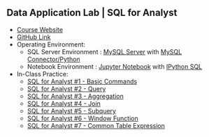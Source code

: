 ## Data Application Lab | SQL for Analyst

* <a href="https://www.dataapplab.com/datascience/" target="_blank">Course Website</a>
* <a href="https://github.com/smartzdp/Data-Application-Lab/tree/master/Data%20Scientist%20Bootcamp/MySQL%20for%20Analyst" target="_blank">GitHub Link</a>
* Operating Environment:
  * SQL Server Environment : <a href="https://www.mysql.com/" target="_blank">MySQL Server</a> with <a href="https://github.com/mysql/mysql-connector-python" target="_blank">MySQL Connector/Python</a>
  * Notebook Environment : <a href="https://jupyter.org/" target="_blank">Jupyter Notebook</a> with <a href="https://github.com/catherinedevlin/ipython-sql" target="_blank">IPython SQL</a>
* In-Class Practice:
  * <a href="https://smartzdp.github.io/dataapplab/mysql/SQL-for-Analyst-1-Basic-Commands.html" target="_blank">SQL for Analyst #1 - Basic Commands</a>
  * <a href="https://smartzdp.github.io/dataapplab/mysql/SQL-for-Analyst-2-Query.html" target="_blank">SQL for Analyst #2 - Query</a>
  * <a href="https://smartzdp.github.io/dataapplab/mysql/SQL-for-Analyst-3-Aggregation.html" target="_blank">SQL for Analyst #3 - Aggregation</a>
  * <a href="https://smartzdp.github.io/dataapplab/mysql/SQL-for-Analyst-4-Join.html" target="_blank">SQL for Analyst #4 - Join</a>
  * <a href="https://smartzdp.github.io/dataapplab/mysql/SQL-for-Analyst-5-Subquery.html" target="_blank">SQL for Analyst #5 - Subquery</a>
  * <a href="https://smartzdp.github.io/dataapplab/mysql/SQL-for-Analyst-6-Window-Function.html" target="_blank">SQL for Analyst #6 - Window Function</a>
  * <a href="https://smartzdp.github.io/dataapplab/mysql/SQL-for-Analyst-7-Common-Table-Expression.html" target="_blank">SQL for Analyst #7 - Common Table Expression</a>
